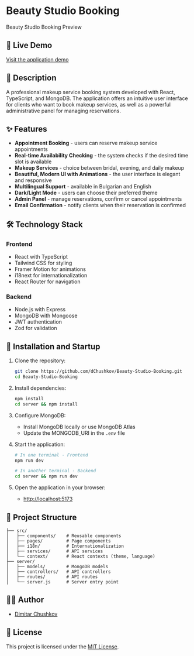 # Beauty Studio Booking

Beauty Studio Booking Preview

## 🌟 Live Demo

[Visit the application demo](https://dchushkov.github.io/Beauty-Studio-Booking/)

## 📝 Description

A professional makeup service booking system developed with React, TypeScript, and MongoDB. The application offers an intuitive user interface for clients who want to book makeup services, as well as a powerful administrative panel for managing reservations.

## ✨ Features

- **Appointment Booking** - users can reserve makeup service appointments
- **Real-time Availability Checking** - the system checks if the desired time slot is available
- **Makeup Services** - choice between bridal, evening, and daily makeup
- **Beautiful, Modern UI with Animations** - the user interface is elegant and responsive
- **Multilingual Support** - available in Bulgarian and English
- **Dark/Light Mode** - users can choose their preferred theme
- **Admin Panel** - manage reservations, confirm or cancel appointments
- **Email Confirmation** - notify clients when their reservation is confirmed

## 🛠️ Technology Stack

### Frontend
- React with TypeScript
- Tailwind CSS for styling
- Framer Motion for animations
- i18next for internationalization
- React Router for navigation

### Backend
- Node.js with Express
- MongoDB with Mongoose
- JWT authentication
- Zod for validation

## 🚀 Installation and Startup

1. Clone the repository:
   ```bash
   git clone https://github.com/dChushkov/Beauty-Studio-Booking.git
   cd Beauty-Studio-Booking
   ```

2. Install dependencies:
   ```bash
   npm install
   cd server && npm install
   ```

3. Configure MongoDB:
   - Install MongoDB locally or use MongoDB Atlas
   - Update the MONGODB_URI in the `.env` file

4. Start the application:
   ```bash
   # In one terminal - Frontend
   npm run dev

   # In another terminal - Backend
   cd server && npm run dev
   ```

5. Open the application in your browser:
   - [http://localhost:5173](http://localhost:5173)

## 📁 Project Structure

```
├── src/
│   ├── components/    # Reusable components
│   ├── pages/         # Page components
│   ├── i18n/          # Internationalization
│   ├── services/      # API services
│   └── context/       # React contexts (theme, language)
├── server/
│   ├── models/        # MongoDB models
│   ├── controllers/   # API controllers
│   ├── routes/        # API routes
│   └── server.js      # Server entry point
```

## 👨‍💻 Author

- [Dimitar Chushkov](https://github.com/dChushkov)

## 📄 License

This project is licensed under the [MIT License](LICENSE).
